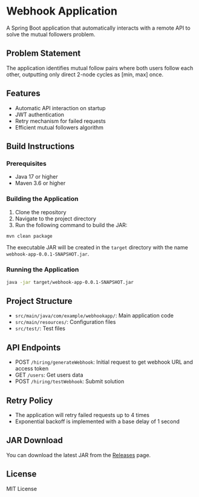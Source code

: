 # Webhook Application

A Spring Boot application that automatically interacts with a remote API to solve the mutual followers problem.

## Problem Statement
The application identifies mutual follow pairs where both users follow each other, outputting only direct 2-node cycles as [min, max] once.

## Features
- Automatic API interaction on startup
- JWT authentication
- Retry mechanism for failed requests
- Efficient mutual followers algorithm

## Build Instructions

### Prerequisites
- Java 17 or higher
- Maven 3.6 or higher

### Building the Application
1. Clone the repository
2. Navigate to the project directory
3. Run the following command to build the JAR:
```bash
mvn clean package
```

The executable JAR will be created in the `target` directory with the name `webhook-app-0.0.1-SNAPSHOT.jar`.

### Running the Application
```bash
java -jar target/webhook-app-0.0.1-SNAPSHOT.jar
```

## Project Structure
- `src/main/java/com/example/webhookapp/`: Main application code
- `src/main/resources/`: Configuration files
- `src/test/`: Test files

## API Endpoints
- POST `/hiring/generateWebhook`: Initial request to get webhook URL and access token
- GET `/users`: Get users data
- POST `/hiring/testWebhook`: Submit solution

## Retry Policy
- The application will retry failed requests up to 4 times
- Exponential backoff is implemented with a base delay of 1 second

## JAR Download
You can download the latest JAR from the [Releases](https://github.com/yourusername/bajaj-finserv-challenge/releases) page.

## License
MIT License 